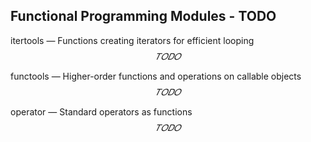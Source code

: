 
## Functional Programming Modules - TODO

itertools — Functions creating iterators for efficient looping
$$𝑇𝑂𝐷𝑂$$
 
functools — Higher-order functions and operations on callable objects
$$𝑇𝑂𝐷𝑂$$
 
operator — Standard operators as functions
$$𝑇𝑂𝐷𝑂$$
